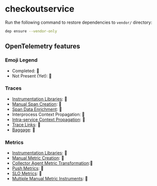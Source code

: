 # checkoutservice

Run the following command to restore dependencies to `vendor/` directory:

```sh
dep ensure --vendor-only
```

## OpenTelemetry features

### Emoji Legend

- Completed: :100:
- Not Present (Yet): :red_circle:

### Traces

- [Instrumentation
  Libraries](https://opentelemetry.io/docs/concepts/instrumenting-library/):
  :100:
- [Manual Span
  Creation](https://github.com/open-telemetry/opentelemetry-specification/blob/main/specification/glossary.md#manual-instrumentation):
  :red_circle:
- [Span Data
  Enrichment](https://opentelemetry.io/docs/instrumentation/net/manual/#add-tags-to-an-activity):
  :red_circle:
- Interprocess Context Propagation: :red_circle:
- [Intra-service Context
  Propagation](https://opentelemetry.io/docs/instrumentation/java/manual/#context-propagation):
  :red_circle:
- [Trace
  Links](https://github.com/open-telemetry/opentelemetry-specification/blob/main/specification/overview.md#links-between-spans):
  :red_circle:
- [Baggage](https://github.com/open-telemetry/opentelemetry-specification/blob/main/specification/baggage/api.md#overview):
  :red_circle:

### Metrics

- [Instrumentation
  Libraries](https://opentelemetry.io/docs/concepts/instrumenting-library/):
  :red_circle:
- [Manual Metric
  Creation](https://github.com/open-telemetry/opentelemetry-specification/blob/main/specification/glossary.md#manual-instrumentation):
  :red_circle:
- [Collector Agent Metric
  Transformation](https://opentelemetry.io/docs/collector/deployment/#agent)::red_circle:
- [Push
  Metrics](https://opentelemetry.io/docs/reference/specification/metrics/sdk/#push-metric-exporter):
  :red_circle:
- [SLO Metrics](https://github.com/openslo/openslo#slo): :red_circle:
- [Multiple Manual Metric
  Instruments](https://opentelemetry.io/docs/reference/specification/metrics/api/#synchronous-and-asynchronous-instruments):
  :red_circle:
